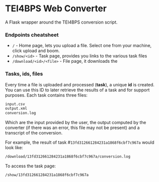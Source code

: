 # TEI4BPS Web Converter
A Flask wrapper around the TEI4BPS conversion script. 
### Endpoints cheatsheet
* `/` - Home page, lets you upload a file. Select one from your machine, click upload and boom.
* `/show/<id>` - Task page, provides you links to the various task files
* `/download/<id>/<file>` - File page, it downloads the 
### Tasks, ids, files
Every time a file is uploaded and processed (**task**), a unique  **id** is created. You can use this ID to later retrieve the results of a task and for support purposes. Each task contains three files:

```sh
input.csv 
output.xml 
conversion.log
```
Which are the input provided by the user, the output computed by the converter (if there was an error, this file may not be present) and a transcript of the conversion. 

For example, the result of task #`13fd312661284231a1868f6cbf7c967a` would look like:
```sh
/download/13fd312661284231a1868f6cbf7c967a/conversion.log
```
To access the task page:
```sh
/show/13fd312661284231a1868f6cbf7c967a
```
